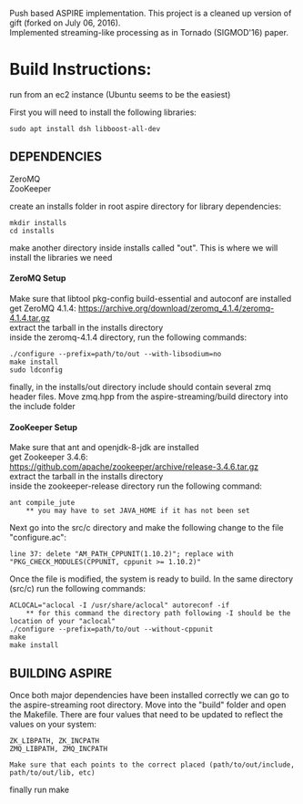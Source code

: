 Push based ASPIRE implementation. This project is a cleaned up version of gift (forked on July 06, 2016).  
Implemented streaming-like processing as in Tornado (SIGMOD'16) paper.  

# Build Instructions:  
run from an ec2 instance (Ubuntu seems to be the easiest)

First you will need to install the following libraries:

	sudo apt install dsh libboost-all-dev

## DEPENDENCIES
ZeroMQ  
ZooKeeper

create an installs folder in root aspire directory for library dependencies:

	mkdir installs
	cd installs

make another directory inside installs called "out". This is where we will install the libraries we need


#### ZeroMQ Setup
Make sure that libtool pkg-config build-essential and autoconf are installed  
get ZeroMQ 4.1.4: https://archive.org/download/zeromq_4.1.4/zeromq-4.1.4.tar.gz  
extract the tarball in the installs directory  
inside the zeromq-4.1.4 directory, run the following commands:

	./configure --prefix=path/to/out --with-libsodium=no
	make install
	sudo ldconfig

finally, in the installs/out directory include should contain several zmq header files. Move zmq.hpp from the aspire-streaming/build directory into the include folder

#### ZooKeeper Setup
Make sure that ant and openjdk-8-jdk are installed  
get Zookeeper 3.4.6: https://github.com/apache/zookeeper/archive/release-3.4.6.tar.gz  
extract the tarball in the installs directory  
inside the zookeeper-release directory run the following command:

	ant compile_jute
		** you may have to set JAVA_HOME if it has not been set

Next go into the src/c directory and make the following change to the file "configure.ac":

	line 37: delete "AM_PATH_CPPUNIT(1.10.2)"; replace with "PKG_CHECK_MODULES(CPPUNIT, cppunit >= 1.10.2)"

Once the file is modified, the system is ready to build. In the same directory (src/c) run the following commands:

	ACLOCAL="aclocal -I /usr/share/aclocal" autoreconf -if
		** for this command the directory path following -I should be the location of your "aclocal"
	./configure --prefix=path/to/out --without-cppunit
	make
	make install



## BUILDING ASPIRE
Once both major dependencies have been installed correctly we can go to the aspire-streaming root directory. Move into the "build" folder and open the Makefile. There are four values that need to be updated to reflect the values on your system:

	ZK_LIBPATH, ZK_INCPATH
	ZMQ_LIBPATH, ZMQ_INCPATH
	
	Make sure that each points to the correct placed (path/to/out/include, path/to/out/lib, etc)

finally run make
